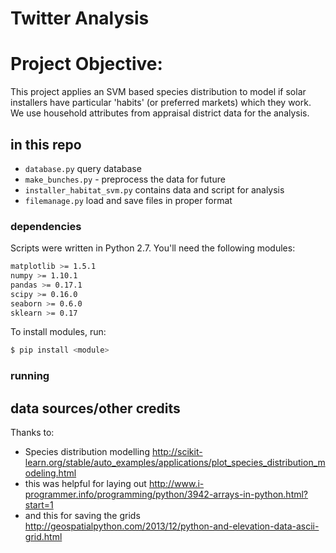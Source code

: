 Twitter Analysis
================


# Project Objective:

This project applies an SVM based species distribution to model if solar installers have particular 'habits' (or preferred markets) which they work. We use household attributes from appraisal district data for the analysis. 

## in this repo
* `database.py` query database
* `make_bunches.py` - preprocess the data for future
* `installer_habitat_svm.py` contains data and script for analysis
* `filemanage.py`  load and save files in proper format


<!-- # Process
* Query database for 
* 
*  
* 
* 
*  -->



### dependencies
Scripts were written in Python 2.7. You'll need the following modules: 
```bash
matplotlib >= 1.5.1  
numpy >= 1.10.1  
pandas >= 0.17.1  
scipy >= 0.16.0
seaborn >= 0.6.0
sklearn >= 0.17
```

To install modules, run:  
```bash
$ pip install <module>
```

### running

## data sources/other credits
Thanks to: 
* Species distribution modelling http://scikit-learn.org/stable/auto_examples/applications/plot_species_distribution_modeling.html
* this was helpful for laying out  http://www.i-programmer.info/programming/python/3942-arrays-in-python.html?start=1
* and this for saving the grids http://geospatialpython.com/2013/12/python-and-elevation-data-ascii-grid.html